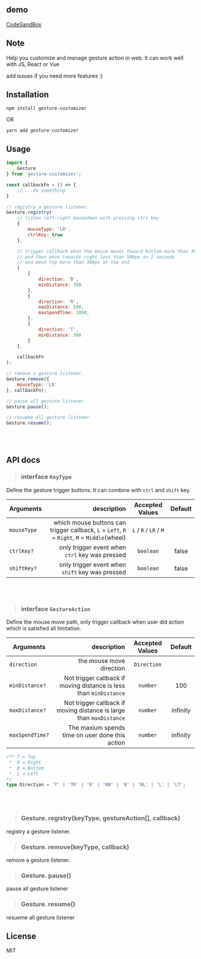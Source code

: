 ## demo

[CodeSandBox](https://codesandbox.io/s/wizardly-lake-wj8v4?file=/src/App.vue)

## Note

Help you customize and manage gesture action in web. 
It can work well with JS, React or Vue

add issues if you need more features :)

## Installation

``` 
npm install gesture-customizer
```

OR

``` 
yarn add gesture-customizer
```

## Usage

``` javascript
import {
    Gesture
} from 'gesture-customizer';

const callbackFn = () => {
    // ...do something
}

// registry a gesture listener.
Gesture.registry(
    // listen left-right mousedown with pressing ctrl key
    {
        mouseType: 'LR', 
        ctrlKey: true
    },

    // trigger callback when the mouse moves toward bottom more than 300px
    // and then move towards right less than 500px in 2 seconds
    // and move top more than 300px at the end
    [
        {
            direction: 'B',
            minDistance: 300
        },
        {
            direction: 'R',
            maxDistance: 500,
            maxSpendTime: 2000,
        },
        {
            direction: 'T',
            minDistance: 300
        }
    ],

    callbackFn
);

// remove a gesture listener.
Gesture.remove({
    mouseType: 'LR'
}, callbackFn);

// pause all gesture listener
Gesture.pause();

// resueme all gesture listener
Gesture.resume();
```

<br>
<br>

## API docs

> ### interface `KeyType`

Define the gesture trigger buttons. It can combine with `ctrl` and `shift` key.

| Arguments   |                                                                                  description |    Accepted Values     | Default |
|-------------|---------------------------------------------------------------------------------------------:|:----------------------:|:-------:|
| `mouseType` | which mouse buttons can trigger callback, `L` = `Left`, `R` = `Right`, `M` = `Middle`(wheel) | `L` / `R` / `LR` / `M` |         |
| `ctrlKey?`  |                                               only trigger event when `ctrl` key was pressed |       `boolean`        |  false  |
| `shiftKey?` |                                              only trigger event when `shift` key was pressed |       `boolean`        |  false  |

<br>
<br>

> ### interface `GestureAction`

Define the mouse move path, only trigger callback when user did action which is satisfied all limitation.

| Arguments       |                                                         description | Accepted Values | Default  |
|-----------------|--------------------------------------------------------------------:|:---------------:|:--------:|
| `direction`     |                                            the mouse move direction |   `Direction`   |          |
| `minDistance?`  |  Not trigger callback if moving distance is less than `minDistance` |    `number`     |   100    |
| `maxDistance?`  | Not trigger callback if moving distance is large than `maxDistance` |    `number`     | infinity |
| `maxSpendTime?` |                     The maxium spends time on user done this action |    `number`     | infinity |

``` typescript
/** T = Top
 *  R = Right
 *  B = Bottom
 *  L = Left
*/ 
type Direction = 'T' | 'TR' | 'R' | 'RB' | 'B' | 'BL' | 'L' | 'LT';
```

<br>
<br>

> ### Gesture. registry(keyType, gestureAction[], callback)

registry a gesture listener.

> ### Gesture. remove(keyType, callback)

remove a gesture listener.

> ### Gesture. pause()

pause all gesture listener

> ### Gesture. resume()

resueme all gesture listener

## License

MIT
